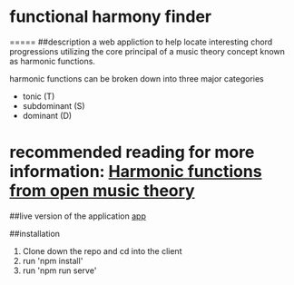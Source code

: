 # functional harmony finder
=====
##description
a web appliction to help locate interesting chord progressions utilizing the core principal of a music theory concept known as harmonic functions.

harmonic functions can be broken down into three major categories
* tonic (T)
* subdominant (S)
* dominant (D)

recommended reading for more information:
[Harmonic functions from open music theory](http://openmusictheory.com/harmonicFunctions.html)
=====
##live version of the application 
[app](https://www.functionalharms.com/)

##installation
1) Clone down the repo and cd into the client
2) run 'npm install'
3) run 'npm run serve'



